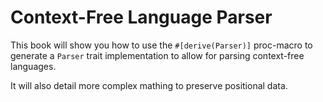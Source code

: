 # Context-Free Language Parser

This book will show you how to use the `#[derive(Parser)]` proc-macro to generate a `Parser` trait implementation to allow for parsing context-free languages.

It will also detail more complex mathing to preserve positional data.
